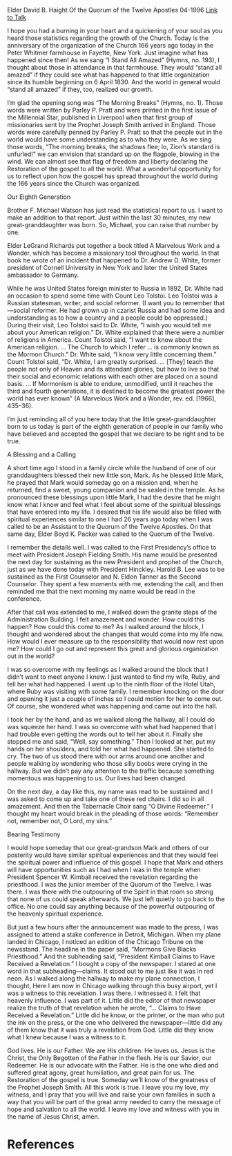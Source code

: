 Elder David B. Haight
Of the Quorum of the Twelve Apostles
04-1996
[Link to Talk](https://www.churchofjesuschrist.org/study/general-conference/1996/04/this-work-is-true?lang=eng)

I hope you had a burning in your heart and a quickening of your soul as you heard those statistics regarding the growth of the Church. Today is the anniversary of the organization of the Church 166 years ago today in the Peter Whitmer farmhouse in Fayette, New York. Just imagine what has happened since then! As we sang “I Stand All Amazed” (Hymns, no. 193), I thought about those in attendance in that farmhouse. They would “stand all amazed” if they could see what has happened to that little organization since its humble beginning on 6 April 1830. And the world in general would “stand all amazed” if they, too, realized our growth.

I’m glad the opening song was “The Morning Breaks” (Hymns, no. 1). Those words were written by Parley P. Pratt and were printed in the first issue of the Millennial Star, published in Liverpool when that first group of missionaries sent by the Prophet Joseph Smith arrived in England. Those words were carefully penned by Parley P. Pratt so that the people out in the world would have some understanding as to who they were. As we sing those words, “The morning breaks, the shadows flee; lo, Zion’s standard is unfurled!” we can envision that standard up on the flagpole, blowing in the wind. We can almost see that flag of freedom and liberty declaring the Restoration of the gospel to all the world. What a wonderful opportunity for us to reflect upon how the gospel has spread throughout the world during the 166 years since the Church was organized.





Our Eighth Generation



Brother F. Michael Watson has just read the statistical report to us. I want to make an addition to that report. Just within the last 30 minutes, my new great-granddaughter was born. So, Michael, you can raise that number by one.

Elder LeGrand Richards put together a book titled A Marvelous Work and a Wonder, which has become a missionary tool throughout the world. In that book he wrote of an incident that happened to Dr. Andrew D. White, former president of Cornell University in New York and later the United States ambassador to Germany.

While he was United States foreign minister to Russia in 1892, Dr. White had an occasion to spend some time with Count Leo Tolstoi. Leo Tolstoi was a Russian statesman, writer, and social reformer. (I want you to remember that—social reformer. He had grown up in czarist Russia and had some idea and understanding as to how a country and a people could be oppressed.) During their visit, Leo Tolstoi said to Dr. White, “I wish you would tell me about your American religion.” Dr. White explained that there were a number of religions in America. Count Tolstoi said, “I want to know about the American religion. … The Church to which I refer … is commonly known as the Mormon Church.” Dr. White said, “I know very little concerning them.” Count Tolstoi said, “Dr. White, I am greatly surprised. … [They] teach the people not only of Heaven and its attendant glories, but how to live so that their social and economic relations with each other are placed on a sound basis. … If Mormonism is able to endure, unmodified, until it reaches the third and fourth generations, it is destined to become the greatest power the world has ever known” (A Marvelous Work and a Wonder, rev. ed. [1966], 435–36).

I’m just reminding all of you here today that the little great-granddaughter born to us today is part of the eighth generation of people in our family who have believed and accepted the gospel that we declare to be right and to be true.







A Blessing and a Calling



A short time ago I stood in a family circle while the husband of one of our granddaughters blessed their new little son, Mark. As he blessed little Mark, he prayed that Mark would someday go on a mission and, when he returned, find a sweet, young companion and be sealed in the temple. As he pronounced these blessings upon little Mark, I had the desire that he might know what I know and feel what I feel about some of the spiritual blessings that have entered into my life. I desired that his life would also be filled with spiritual experiences similar to one I had 26 years ago today when I was called to be an Assistant to the Quorum of the Twelve Apostles. On that same day, Elder Boyd K. Packer was called to the Quorum of the Twelve.

I remember the details well. I was called to the First Presidency’s office to meet with President Joseph Fielding Smith. His name would be presented the next day for sustaining as the new President and prophet of the Church, just as we have done today with President Hinckley. Harold B. Lee was to be sustained as the First Counselor and N. Eldon Tanner as the Second Counselor. They spent a few moments with me, extending the call, and then reminded me that the next morning my name would be read in the conference.

After that call was extended to me, I walked down the granite steps of the Administration Building. I felt amazement and wonder. How could this happen? How could this come to me? As I walked around the block, I thought and wondered about the changes that would come into my life now. How would I ever measure up to the responsibility that would now rest upon me? How could I go out and represent this great and glorious organization out in the world?

I was so overcome with my feelings as I walked around the block that I didn’t want to meet anyone I knew. I just wanted to find my wife, Ruby, and tell her what had happened. I went up to the ninth floor of the Hotel Utah, where Ruby was visiting with some family. I remember knocking on the door and opening it just a couple of inches so I could motion for her to come out. Of course, she wondered what was happening and came out into the hall.

I took her by the hand, and as we walked along the hallway, all I could do was squeeze her hand. I was so overcome with what had happened that I had trouble even getting the words out to tell her about it. Finally she stopped me and said, “Well, say something.” Then I looked at her, put my hands on her shoulders, and told her what had happened. She started to cry. The two of us stood there with our arms around one another and people walking by wondering who those silly boobs were crying in the hallway. But we didn’t pay any attention to the traffic because something momentous was happening to us. Our lives had been changed.

On the next day, a day like this, my name was read to be sustained and I was asked to come up and take one of these red chairs. I did so in all amazement. And then the Tabernacle Choir sang “O Divine Redeemer.” I thought my heart would break in the pleading of those words: “Remember not, remember not, O Lord, my sins.”







Bearing Testimony



I would hope someday that our great-grandson Mark and others of our posterity would have similar spiritual experiences and that they would feel the spiritual power and influence of this gospel. I hope that Mark and others will have opportunities such as I had when I was in the temple when President Spencer W. Kimball received the revelation regarding the priesthood. I was the junior member of the Quorum of the Twelve. I was there. I was there with the outpouring of the Spirit in that room so strong that none of us could speak afterwards. We just left quietly to go back to the office. No one could say anything because of the powerful outpouring of the heavenly spiritual experience.

But just a few hours after the announcement was made to the press, I was assigned to attend a stake conference in Detroit, Michigan. When my plane landed in Chicago, I noticed an edition of the Chicago Tribune on the newsstand. The headline in the paper said, “Mormons Give Blacks Priesthood.” And the subheading said, “President Kimball Claims to Have Received a Revelation.” I bought a copy of the newspaper. I stared at one word in that subheading—claims. It stood out to me just like it was in red neon. As I walked along the hallway to make my plane connection, I thought, Here I am now in Chicago walking through this busy airport, yet I was a witness to this revelation. I was there. I witnessed it. I felt that heavenly influence. I was part of it. Little did the editor of that newspaper realize the truth of that revelation when he wrote, “… Claims to Have Received a Revelation.” Little did he know, or the printer, or the man who put the ink on the press, or the one who delivered the newspaper—little did any of them know that it was truly a revelation from God. Little did they know what I knew because I was a witness to it.

God lives. He is our Father. We are His children. He loves us. Jesus is the Christ, the Only Begotten of the Father in the flesh. He is our Savior, our Redeemer. He is our advocate with the Father. He is the one who died and suffered great agony, great humiliation, and great pain for us. The Restoration of the gospel is true. Someday we’ll know of the greatness of the Prophet Joseph Smith. All this work is true. I leave you my love, my witness, and I pray that you will live and raise your own families in such a way that you will be part of the great army needed to carry the message of hope and salvation to all the world. I leave my love and witness with you in the name of Jesus Christ, amen.

# References
